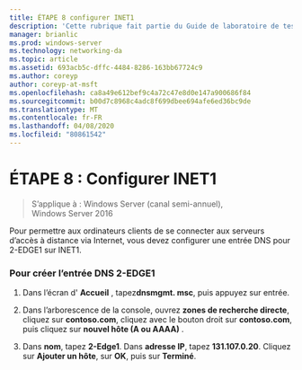 ```yaml
---
title: ÉTAPE 8 configurer INET1
description: 'Cette rubrique fait partie du Guide de laboratoire de test : illustrer un déploiement multisite DirectAccess pour Windows Server 2016'
manager: brianlic
ms.prod: windows-server
ms.technology: networking-da
ms.topic: article
ms.assetid: 693acb5c-dffc-4484-8286-163bb67724c9
ms.author: coreyp
author: coreyp-at-msft
ms.openlocfilehash: ca8a49e612bef9c4a72c47e8d0e147a900686f84
ms.sourcegitcommit: b00d7c8968c4adc8f699dbee694afe6ed36bc9de
ms.translationtype: MT
ms.contentlocale: fr-FR
ms.lasthandoff: 04/08/2020
ms.locfileid: "80861542"
---
```

# <a name="step-8-configure-inet1"></a>ÉTAPE 8 : Configurer INET1

>S’applique à : Windows Server (canal semi-annuel), Windows Server 2016

Pour permettre aux ordinateurs clients de se connecter aux serveurs d’accès à distance via Internet, vous devez configurer une entrée DNS pour 2-EDGE1 sur INET1.  
  
### <a name="to-create-the-2-edge1-dns-entry"></a>Pour créer l’entrée DNS 2-EDGE1  
  
1.  Dans l’écran d' **Accueil** , tapez**dnsmgmt. msc**, puis appuyez sur entrée.  
  
2.  Dans l’arborescence de la console, ouvrez **zones de recherche directe**, cliquez sur **contoso.com**, cliquez avec le bouton droit sur **contoso.com**, puis cliquez sur **nouvel hôte (A ou AAAA)** .  
  
3.  Dans **nom**, tapez **2-Edge1**. Dans **adresse IP**, tapez **131.107.0.20**. Cliquez sur **Ajouter un hôte**, sur **OK**, puis sur **Terminé**.  
  


